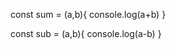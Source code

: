 <!-- Function to add two numbers -->

const sum = (a,b){
console.log(a+b)
}

<!-- Function to subtract two numbers -->

const sub = (a,b){
console.log(a-b)
}
